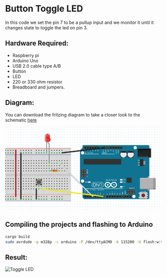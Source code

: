 
# Button Toggle LED

In this code we set the pin 7 to be a pullup input and we monitor it until it changes state to toggle the led on pin 3.

## Hardware Required:
* Raspberry pi
* Arduino Uno
* USB 2.0 cable type A/B
* Button
* LED
* 220 or 330 ohm resistor
* Breadboard and jumpers.

## Diagram:
You can download the fritzing diagram to take a closer look to the schematic [here](fritzing_diagram/button_toggle_led_diagram.fzz)

![Toggle LED](imgs/FritzingDiagram.png)

## Compiling the projects and flashing to Arduino
```bash
cargo build
sudo avrdude -p m328p -c arduino -P /dev/ttyACM0 -b 115200 -U flash:w:target/avr-atmega328p/debug/button_toggle_led.elf
```

## Result:
![Toggle LED](imgs/ToggleLed.gif)
